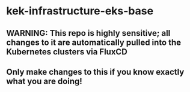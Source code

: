 # kek-infrastructure-eks-base
## WARNING: This repo is highly sensitive; all changes to it are automatically pulled into the Kubernetes clusters via FluxCD
## Only make changes to this if you know exactly what you are doing!